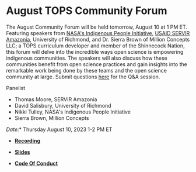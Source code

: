 # August TOPS Community Forum

The August Community Forum will be held tomorrow, August 10 at 1 PM ET. Featuring speakers from [NASA's Indigenous People Initiative](https://appliedsciences.nasa.gov/what-we-do/capacity-building/indigenous-peoples-initiative), [USAID SERVIR Amazonia](https://servir.alliancebioversityciat.org/), University of Richmond, and Dr. Sierra Brown of Million Concepts LLC; a TOPS curriculum developer and member of the Shinnecock Nation, this forum will delve into the incredible ways open science is empowering indigenous communities. The speakers will also discuss how these communities benefit from open science practices and gain insights into the remarkable work being done by these teams and the open science community at large. Submit questions [here](https://nasa.cnf.io/sessions/kzbb/#!/dashboard) for the Q&A session.

Panelist
- Thomas Moore, SERVIR Amazonia
- David Salisbury, University of Richmond
- Nikki Tulley, NASA's Indigenous People Initiative
- Sierra Brown, Million Concepts
 

*Date:** Thursday August 10, 2023 1-2 PM ET
<!--
- **[Video Recording]()**
- **[Slides]()**
-->

- **[Recording](https://www.youtube.com/watch?v=Pzazn55Wk_0)**

- **[Slides](https://zenodo.org/record/8258741)**

- **[Code Of Conduct](https://github.com/nasa/Transform-to-Open-Science/blob/main/docs/Area1_Engagement/Community_Forums/code_of_conduct.md)**
